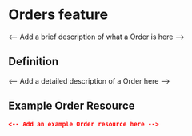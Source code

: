 # Orders feature
	
<-- Add a brief description of what a Order is here -->

## Definition

<-- Add a detailed description of a Order here -->

## Example Order Resource

```json
<-- Add an example Order resource here -->
```
